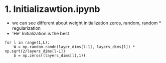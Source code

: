 # 1. Initializawtion.ipynb
- we can see different about weight initialization zeros, random, random * regularization
- 'He' Initialization is the best
~~~
for l in range(1,L):
    W = np.random.randn(layer_dims[l-1], layers_dims[l]) * np.sqrt(2/layers_dims[l-1])
    b = np.zeros((layers_dims[l],1))
~~~
